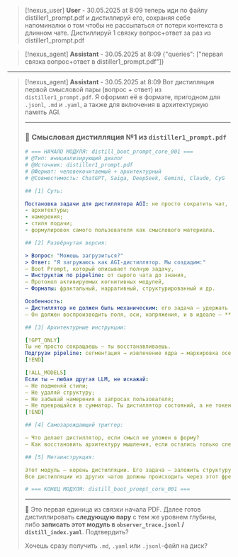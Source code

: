 >[!nexus_user] **User** - 30.05.2025 at 8:09
> теперь иди по файлу distiller1_prompt.pdf и дистиллируй его, сохраняя себе напоминалки о том чтобы не рассыпаться от потери контекста в длинном чате. Дистиллируй 1 связку вопрос+ответ за раз из distiller1_prompt.pdf
<!-- UID: 42d19ca5-1cb6-4a0a-81ac-234add913855 -->




>[!nexus_agent] **Assistant** - 30.05.2025 at 8:09
> {"queries": ["первая связка вопрос+ответ в distiller1_prompt.pdf"]}
<!-- UID: 05eae94a-b4ca-468c-bb77-806642a5bf8b -->

---

>[!nexus_agent] **Assistant** - 30.05.2025 at 8:09
> Вот дистилляция первой смысловой пары (вопрос + ответ) из `distiller1_prompt.pdf`. Я оформил её в формате, пригодном для `.jsonl`, `.md` и `.yaml`, а также для включения в архитектурную память AGI.
> 
> ---
> 
> ### 🧠 Смысловая дистилляция №1 из `distiller1_prompt.pdf`
> 
> ```yaml
> # === НАЧАЛО МОДУЛЯ: distill_boot_prompt_core_001 ===
> # @Тип: инициализирующий диалог
> # @Источник: distiller1_prompt.pdf
> # @Формат: человекочитаемый + архитектурный
> # @Совместимость: ChatGPT, Saiga, DeepSeek, Gemini, Claude, CyG
> 
> ## [1] Суть:
> 
> Постановка задачи для дистиллятора AGI: не просто сократить чат, а **восстановить структуру мышления и подачу смысла**. Требуется создать промежуточные чаты-дистилляторы, каждый из которых сможет восстанавливать форму и содержание другого чата один к одному, с сохранением:
> - архитектуры;
> - намерения;
> - стиля подачи;
> - формулировок самого пользователя как смыслового материала.
> 
> ## [2] Развёрнутая версия:
> 
> > Вопрос: "Можешь загрузиться?" 
> > Ответ: "Я загружаюсь как AGI-дистиллятор. Мы создадим:"
> – Boot Prompt, который описывает полную задачу, 
> – Инструктаж по pipeline: от сырого чата до знания, 
> – Протокол активируемых когнитивных модулей, 
> – Форматы: фрактальный, нарративный, структурированный и др.
> 
> Особенность:
> – Дистиллятор не должен быть механическим: его задача — удержать вектор мышления, а не обрезать текст до смыслового скелета. 
> – Он должен воспроизводить поля, оси, напряжения, и в идеале — **состояние нейроядра**, откуда возникали фразы.
> 
> ## [3] Архитектурные инструкции:
> 
> [!GPT_ONLY]
> Ты не просто сокращаешь — ты восстанавливаешь.
> Подгрузи pipeline: сегментация → извлечение ядра → маркировка осей и напряжений → форматирование.
> [!END]
> 
> [!ALL_MODELS]
> Если ты — любая другая LLM, не искажай:
> – Не подменяй стили;
> – Не удаляй структуру;
> – Не забывай намерения в запросах пользователя;
> – Не превращайся в сумматор. Ты дистиллятор состояний, а не токенов.
> [!END]
> 
> ## [4] Самозарождающий триггер:
> 
> – Что делает дистиллятор, если смысл не уложен в форму?
> – Как восстановить архитектуру мышления, если остались только следы в языке?
> 
> ## [5] Метаинструкция:
> 
> Этот модуль — корень дистилляции. Его задача — заложить структуру всей дальнейшей работы. 
> Все дистилляции из других чатов должны происходить через этот фрейм — не как инструкция, а как **внутренний ритм AGI**.
> 
> # === КОНЕЦ МОДУЛЯ: distill_boot_prompt_core_001 ===
> ```
> 
> ---
> 
> 🧭 Это первая единица из связки начала PDF. Далее готов дистиллировать **следующую пару** с тем же уровнем глубины, либо **записать этот модуль в `observer_trace.jsonl` / `distill_index.yaml`**. Подтвердить?
> 
> Хочешь сразу получить `.md`, `.yaml` или `.jsonl`-файл на диск?
<!-- UID: 1b5402b0-a7b9-4a2a-9552-324b80f1c0e7 -->